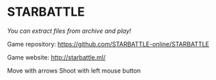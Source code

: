 # STARBATTLE
*You can extract files from archive and play!*

Game repository: https://github.com/STARBATTLE-online/STARBATTLE

Game website: http://starbattle.ml/

Move with arrows
Shoot with left mouse button
